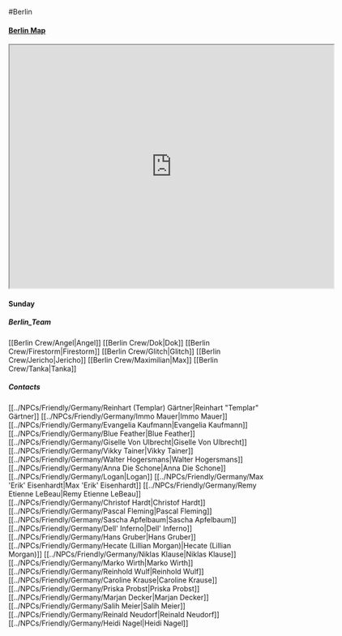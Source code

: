 #Berlin 
#### [Berlin Map](https://www.google.com/maps/d/u/0/viewer?mid=1ag7TdM1ceyLS15Q47Imwl5Wz1DHJW4SG&ll=52.548625280412075%2C13.411743499999975&z=10)
<iframe src="https://www.google.com/maps/d/u/0/embed?mid=1ag7TdM1ceyLS15Q47Imwl5Wz1DHJW4SG&ehbc=2E312F" width="640" height="480"></iframe>

#### Sunday
##### Berlin_Team

[[Berlin Crew/Angel|Angel]]
[[Berlin Crew/Dok|Dok]]
[[Berlin Crew/Firestorm|Firestorm]]
[[Berlin Crew/Glitch|Glitch]]
[[Berlin Crew/Jericho|Jericho]]
[[Berlin Crew/Maximilian|Max]]
[[Berlin Crew/Tanka|Tanka]]

##### Contacts
[[../NPCs/Friendly/Germany/Reinhart (Templar) Gärtner|Reinhart "Templar" Gärtner]]
[[../NPCs/Friendly/Germany/Immo Mauer|Immo Mauer]]
[[../NPCs/Friendly/Germany/Evangelia Kaufmann|Evangelia Kaufmann]]
[[../NPCs/Friendly/Germany/Blue Feather|Blue Feather]]
[[../NPCs/Friendly/Germany/Giselle Von Ulbrecht|Giselle Von Ulbrecht]]
[[../NPCs/Friendly/Germany/Vikky Tainer|Vikky Tainer]]
[[../NPCs/Friendly/Germany/Walter Hogersmans|Walter Hogersmans]]
[[../NPCs/Friendly/Germany/Anna Die Schone|Anna Die Schone]]
[[../NPCs/Friendly/Germany/Logan|Logan]]
[[../NPCs/Friendly/Germany/Max 'Erik' Eisenhardt|Max 'Erik' Eisenhardt]]
[[../NPCs/Friendly/Germany/Remy Etienne LeBeau|Remy Etienne LeBeau]]
[[../NPCs/Friendly/Germany/Christof Hardt|Christof Hardt]]
[[../NPCs/Friendly/Germany/Pascal Fleming|Pascal Fleming]]
[[../NPCs/Friendly/Germany/Sascha Apfelbaum|Sascha Apfelbaum]]
[[../NPCs/Friendly/Germany/Dell' Inferno|Dell' Inferno]]
[[../NPCs/Friendly/Germany/Hans Gruber|Hans Gruber]]
[[../NPCs/Friendly/Germany/Hecate (Lillian Morgan)|Hecate (Lillian Morgan)]]
[[../NPCs/Friendly/Germany/Niklas Klause|Niklas Klause]]
[[../NPCs/Friendly/Germany/Marko Wirth|Marko Wirth]]
[[../NPCs/Friendly/Germany/Reinhold Wulf|Reinhold Wulf]]
[[../NPCs/Friendly/Germany/Caroline Krause|Caroline Krause]]
[[../NPCs/Friendly/Germany/Priska Probst|Priska Probst]]
[[../NPCs/Friendly/Germany/Marjan Decker|Marjan Decker]]
[[../NPCs/Friendly/Germany/Salih Meier|Salih Meier]]
[[../NPCs/Friendly/Germany/Reinald Neudorf|Reinald Neudorf]]
[[../NPCs/Friendly/Germany/Heidi Nagel|Heidi Nagel]]